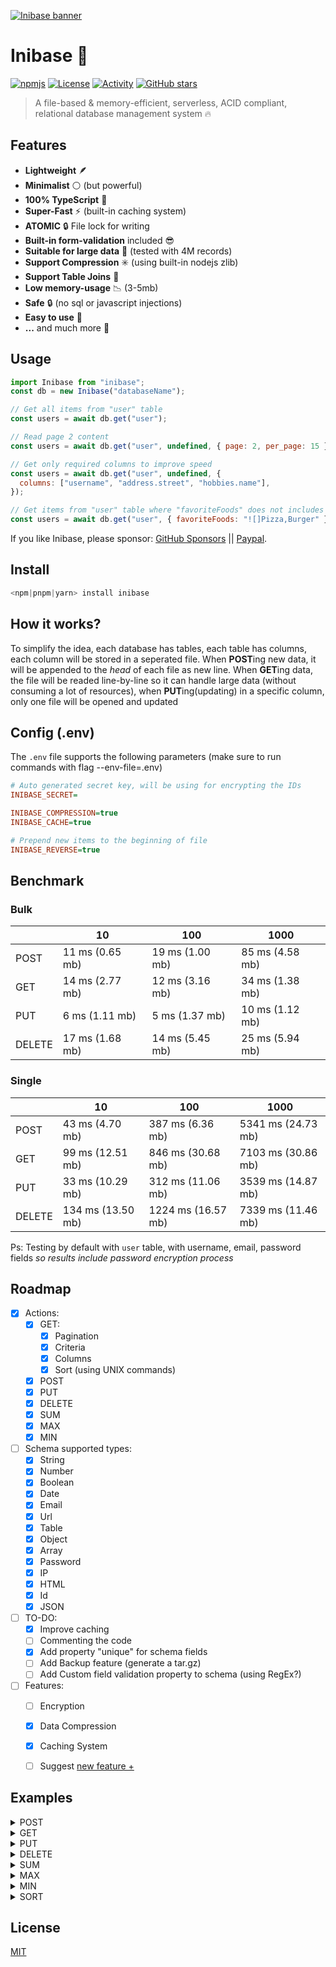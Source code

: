 [![Inibase banner](./.github/assets/banner.jpg)](https://github.com/inicontent/inibase)

# Inibase :pencil:

[![npmjs](https://img.shields.io/npm/dm/inibase.svg?style=flat)](https://www.npmjs.org/package/inibase) [![License](https://img.shields.io/github/license/inicontent/inibase.svg?style=flat&colorA=18181B&colorB=28CF8D)](./LICENSE) [![Activity](https://img.shields.io/github/commit-activity/m/inicontent/inibase)](https://github.com/inicontent/inibase/pulse) [![GitHub stars](https://img.shields.io/github/stars/inicontent/inibase?style=social)](https://github.com/inicontent/inibase)

> A file-based & memory-efficient, serverless, ACID compliant, relational database management system :fire:

## Features

- **Lightweight** 🪶
- **Minimalist** :white_circle: (but powerful)
- **100% TypeScript** :large_blue_diamond:
- **Super-Fast** :zap: (built-in caching system)
- **ATOMIC** :lock: File lock for writing
- **Built-in form-validation** included :sunglasses:
- **Suitable for large data** :page_with_curl: (tested with 4M records)
- **Support Compression** :eight_spoked_asterisk: (using built-in nodejs zlib)
- **Support Table Joins** :link:
- **Low memory-usage** :chart_with_downwards_trend: (3-5mb)
- **Safe** :lock: (no sql or javascript injections)
- **Easy to use** :bread:
- **...** and much more :rocket:

## Usage

```js
import Inibase from "inibase";
const db = new Inibase("databaseName");

// Get all items from "user" table
const users = await db.get("user");

// Read page 2 content
const users = await db.get("user", undefined, { page: 2, per_page: 15 });

// Get only required columns to improve speed
const users = await db.get("user", undefined, {
  columns: ["username", "address.street", "hobbies.name"],
});

// Get items from "user" table where "favoriteFoods" does not includes "Pizza" or "Burger"
const users = await db.get("user", { favoriteFoods: "![]Pizza,Burger" });
```

If you like Inibase, please sponsor: [GitHub Sponsors](https://github.com/sponsors/inicontent) || [Paypal](https://paypal.me/KarimAmahtil).

## Install

```js
<npm|pnpm|yarn> install inibase
```

## How it works?

To simplify the idea, each database has tables, each table has columns, each column will be stored in a seperated file. When **POST**ing new data, it will be appended to the _head_ of each file as new line. When **GET**ing data, the file will be readed line-by-line so it can handle large data (without consuming a lot of resources), when **PUT**ing(updating) in a specific column, only one file will be opened and updated

## Config (.env)

The `.env` file supports the following parameters (make sure to run commands with flag --env-file=.env)

```ini
# Auto generated secret key, will be using for encrypting the IDs
INIBASE_SECRET=

INIBASE_COMPRESSION=true
INIBASE_CACHE=true

# Prepend new items to the beginning of file 
INIBASE_REVERSE=true
```

## Benchmark

### Bulk

|        | 10              | 100             | 1000            |
|--------|-----------------|-----------------|-----------------|
| POST   | 11 ms (0.65 mb) | 19 ms (1.00 mb) | 85 ms (4.58 mb) |
| GET    | 14 ms (2.77 mb) | 12 ms (3.16 mb) | 34 ms (1.38 mb) |
| PUT    | 6 ms (1.11 mb)  | 5 ms (1.37 mb)  | 10 ms (1.12 mb) |
| DELETE | 17 ms (1.68 mb) | 14 ms (5.45 mb) | 25 ms (5.94 mb) |

### Single

|        | 10                | 100                | 1000               |
|--------|-------------------|--------------------|--------------------|
| POST   | 43 ms (4.70 mb)   | 387 ms (6.36 mb)   | 5341 ms (24.73 mb) |
| GET    | 99 ms (12.51 mb)  | 846 ms (30.68 mb)  | 7103 ms (30.86 mb) |
| PUT    | 33 ms (10.29 mb)  | 312 ms (11.06 mb)  | 3539 ms (14.87 mb) |
| DELETE | 134 ms (13.50 mb) | 1224 ms (16.57 mb) | 7339 ms (11.46 mb) |

Ps: Testing by default with `user` table, with username, email, password fields _so results include password encryption process_

## Roadmap

- [x] Actions:
  - [x] GET:
    - [x] Pagination
    - [x] Criteria
    - [x] Columns
    - [x] Sort (using UNIX commands)
  - [x] POST
  - [x] PUT
  - [x] DELETE
  - [x] SUM
  - [x] MAX
  - [x] MIN
- [ ] Schema supported types:
  - [x] String
  - [x] Number
  - [x] Boolean
  - [x] Date
  - [x] Email
  - [x] Url
  - [x] Table
  - [x] Object
  - [x] Array
  - [x] Password
  - [x] IP
  - [x] HTML
  - [x] Id
  - [x] JSON
- [ ] TO-DO:
  - [x] Improve caching
  - [ ] Commenting the code
  - [x] Add property "unique" for schema fields
  - [ ] Add Backup feature (generate a tar.gz)
  - [ ] Add Custom field validation property to schema (using RegEx?)
- [ ] Features:
  - [ ] Encryption
  - [x] Data Compression
  - [x] Caching System
  - [ ] Suggest [new feature +](https://github.com/inicontent/inibase/discussions/new?category=ideas)


## Examples

<details>
<summary>POST</summary>

```js
import Inibase from "inibase";
const db = new Inibase("/databaseName");

const user_schema = [
  {
    key: "username",
    type: "string",
    required: true,
  },
  {
    key: "email",
    type: "string",
    required: true,
  },
  {
    key: "age",
    type: "number",
    required: true,
  },
  {
    key: "isActive",
    type: "boolean",
    // required: false
  },
  {
    key: "hobbies",
    type: "array",
    children: [
      {
        key: "name",
        type: "string",
        // required: false
      },
      {
        key: "level",
        type: "string",
        // required: false
      },
    ],
  },
  {
    key: "favoriteFoods",
    type: "array",
    children: "string",
    // required: false
  },
  {
    key: "address",
    type: "object",
    children: [
      {
        key: "street",
        type: "string",
        // required: false
      },
      {
        key: "city",
        type: "string",
        // required: false
      },
      {
        key: "country",
        type: "string",
        // required: false
      },
    ],
  },
];

const user_data = [
  {
    username: "user1",
    email: "user1@example.com",
    age: 25,
    isActive: true,
    hobbies: [
      { name: "Reading", level: "Intermediate" },
      { name: "Cooking", level: "Beginner" },
    ],
    favoriteFoods: ["Pizza", "Sushi", "Chocolate"],
    address: {
      street: "123 Main St",
      city: "Exampleville",
      country: "Sampleland",
    },
  },
  {
    username: "user2",
    email: "user2@example.com",
    age: 30,
    isActive: false,
    hobbies: [
      { name: "Gardening", level: "Advanced" },
      { name: "Photography", level: "Intermediate" },
    ],
    favoriteFoods: ["Burgers", null, "Salad"],
    address: {
      street: "456 Elm Rd",
      city: "Testington",
      country: "Demo Country",
    },
  },
];

const users = await db.post("user", user_data);
// [
//   {
//     "id": "1d88385d4b1581f8fb059334dec30f4c",
//     "username": "user1",
//     "email": "user1@example.com",
//     "age": 25,
//     "isActive": true,
//     "hobbies": {
//       "name": [
//         "Reading",
//         "Cooking"
//       ],
//       "level": [
//         "Intermediate",
//         "Beginner"
//       ]
//     },
//     "favoriteFoods": [
//       "Pizza",
//       "Sushi",
//       "Chocolate"
//     ],
//     "address": {
//       "street": "123 Main St",
//       "city": "Exampleville",
//       "country": "Sampleland"
//     }
//   },
//   {
//     "id": "5011c230aa44481bf7e8dcfe0710474f",
//     "username": "user2",
//     ...
//   },
//   ...
// ]
```

Link two tables: "product" with "user"

```js
import Inibase from "inibase";
const db = new Inibase("/databaseName");

const product_schema = [
  {
    key: "title",
    type: "string",
    required: true,
  },
  {
    key: "price",
    type: "number",
  },
  {
    key: "createdBy",
    type: "table",
    table: "user",
    required: true,
  },
];

const product_data = [
  {
    title: "Product 1",
    price: 16,
    createdBy: "1d88385d4b1581f8fb059334dec30f4c",
  },
  {
    title: "Product 2",
    price: 10,
    createdBy: "5011c230aa44481bf7e8dcfe0710474f",
  },
];

const product = await db.post("product", product_data);
// [
//   {
//     "id": "1d88385d4b1581f8fb059334dec30f4c",
//     "title": "Product 1",
//     "price": 16,
//     "createdBy": {
//       "id": "1d88385d4b1581f8fb059334dec30f4c",
//       "username": "user1",
//       "email": "user1@example.com",
//       ...
//     }
//   },
//   {
//     "id": "5011c230aa44481bf7e8dcfe0710474f",
//     "title": "Product 2",
//     "price": 10,
//     "createdBy": {
//       "id": "5011c230aa44481bf7e8dcfe0710474f",
//       "username": "user2",
//       ...
//     }
//   }
// ]
```

</details>

<details>
<summary>GET</summary>

```js
import Inibase from "inibase";
const db = new Inibase("/databaseName");

// Get "user" by id
const user = await db.get("user", "1d88385d4b1581f8fb059334dec30f4c");
// {
//     "id": "1d88385d4b1581f8fb059334dec30f4c",
//     "username": "user1",
//     "email": "user1@example.com",
//     "age": 25,
//     "isActive": true,
//     "hobbies": {
//         "name": [
//             "Reading",
//             "Cooking"
//         ],
//         "level": [
//             "Intermediate",
//             "Beginner"
//         ]
//     },
//     "favoriteFoods": [
//         "Pizza",
//         "Sushi",
//         "Chocolate"
//     ],
//     "address": {
//         "street": "123 Main St",
//         "city": "Exampleville",
//         "country": "Sampleland"
//     }
// }

// Get "user" by Criteria: where "favoriteFoods" includes "Pizza"
const users = await db.get("user", { favoriteFoods: "[]Pizza" });
// [
//   {
//     "id": "1d88385d4b1581f8fb059334dec30f4c",
//     "username": "user1",
//     "email": "user1@example.com",
//     "age": 25,
//     "isActive": true,
//     "hobbies": {
//       "name": [
//         "Reading",
//         "Cooking"
//       ],
//       "level": [
//         "Intermediate",
//         "Beginner"
//       ]
//     },
//     "favoriteFoods": [
//       "Pizza",
//       "Sushi",
//       "Chocolate"
//     ],
//     "address": {
//       "street": "123 Main St",
//       "city": "Exampleville",
//       "country": "Sampleland"
//     }
//   },
//   ...
// ]

// Get all "user" columns except "username" & "address.street"
const users = await db.get("user", undefined, {
  columns: ["!username", "!address.street"],
});
```

</details>

<details>
<summary>PUT</summary>

```js
import Inibase from "inibase";
const db = new Inibase("/databaseName");

// set "isActive" to "false" for all items in table "user"
await db.put("user", { isActive: false });

// set "isActive" to "true" for specific "user" by id
await db.put("user", { isActive: false }, "1d88385d4b1581f8fb059334dec30f4c");

// set "isActive" to "true" in table "user" by criteria (where "isActive" is equal to "true")
await db.put("user", { isActive: false }, { isActive: true });
```

</details>

<details>
<summary>DELETE</summary>

```js
import Inibase from "inibase";
const db = new Inibase("/databaseName");

// delete all items in "user" table
await db.delete("user");

// delete a specific "user" by id
await db.put("user", "1d88385d4b1581f8fb059334dec30f4c");

// delete "user" by criteria (where "isActive" is equal to "false")
await db.put("user", { isActive: false });
```

</details>

<details>
<summary>SUM</summary>

```js
import Inibase from "inibase";
const db = new Inibase("/databaseName");

// get the sum of column "age" in "user" table
await db.sum("user", "age");

// get the sum of column "age" by criteria (where "isActive" is equal to "false") in "user" table
await db.sum("user", ["age", ...], { isActive: false });
```

</details>

<details>
<summary>MAX</summary>

```js
import Inibase from "inibase";
const db = new Inibase("/databaseName");

// get the biggest number of column "age" in "user" table
await db.max("user", "age");

// get the biggest number of column "age" by criteria (where "isActive" is equal to "false") in "user" table
await db.max("user", ["age", ...], { isActive: false });
```

</details>

<details>
<summary>MIN</summary>

```js
import Inibase from "inibase";
const db = new Inibase("/databaseName");

// get the smallest number of column "age" in "user" table
await db.min("user", "age");

// get the smallest number of column "age" by criteria (where "isActive" is equal to "false") in "user" table
await db.min("user", ["age", ...], { isActive: false });
```

</details>

<details>
<summary>SORT</summary>

```js
import Inibase from "inibase";
const db = new Inibase("/databaseName");

// order users by the age column
await db.sort("user", "age");

// order users by the age and username columns
await db.sort("user", ["age","username"]);
await db.sort("user", {age: -1, username: "asc"});
```

</details>

## License

[MIT](./LICENSE)
